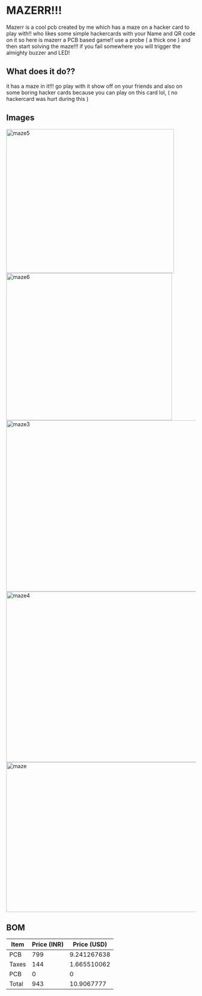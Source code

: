 # MAZERR!!!
Mazerr is a cool pcb created by me which has a maze on a hacker card to play with!! who likes some simple hackercards with your Name and QR code on it so here is mazerr a PCB based game!! use a probe ( a thick one ) and then start solving the maze!!! if you fail somewhere you will trigger the almighty buzzer and LED!

## What does it do??
it has a maze in it!!! go play with it show off on your friends and also on some boring hacker cards because you can play on this card lol, ( no hackercard was hurt during this )

## Images
<img width="446" height="383" alt="maze5" src="https://github.com/user-attachments/assets/101d2649-0be6-460d-a34d-c0ac6811e14a" />
<img width="441" height="392" alt="maze6" src="https://github.com/user-attachments/assets/cf5687a0-cb44-4634-8108-80cd7cdbb9bf" />
<img width="522" height="456" alt="maze3" src="https://github.com/user-attachments/assets/83878d28-1b77-4b30-9f03-d651b07bae75" />
<img width="512" height="454" alt="maze4" src="https://github.com/user-attachments/assets/763d8070-2b10-4900-8daa-5495d9dc801f" />
<img width="607" height="399" alt="maze" src="https://github.com/user-attachments/assets/70118038-137e-440c-96ba-495886f57846" />

## BOM
| **Item**              | **Price (INR)** | **Price (USD)** | 
|-----------------------|-----------------|------------------|
| PCB                  | 799            |  9.241267638          |
| Taxes                  | 144            |  1.665510062         | 
| PCB                  | 0            |  0          | 
| Total                  | 943            |  10.9067777         | 
